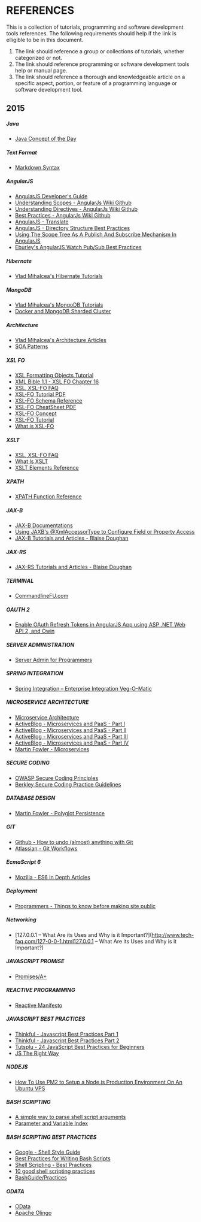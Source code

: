 REFERENCES
==========

This is a collection of tutorials, programming and software development tools references.
The following requirements should help if the link is elligible to be in this document.

1.  The link should reference a group or collections of tutorials, whether categorized or not.
2.  The link should reference programming or software development tools help or manual page.
3.  The link should reference a thorough and knowledgeable article on a specific aspect, portion, or feature of a programming language or software development tool. 

2015
----------

##### Java

+   [Java Concept of the Day](http://javaconceptoftheday.com/)

##### Text Format

+   [Markdown Syntax](http://daringfireball.net/projects/markdown)

##### AngularJS

+   [AngularJS Developer's Guide](https://docs.angularjs.org/guide)
+   [Understanding Scopes - AngularJs Wiki Github](https://github.com/angular/angular.js/wiki/Understanding-Scopes)
+   [Understanding Directives - AngularJs Wiki Github](https://github.com/angular/angular.js/wiki/Understanding-Directives)
+   [Best Practices - AngularJs Wiki Github](https://github.com/angular/angular.js/wiki/Best-Practices)
+   [AngularJS - Translate](http://angular-translate.github.io)
+   [AngularJS - Directory Structure Best Practices](https://scotch.io/tutorials/angularjs-best-practices-directory-structure)
+   [Using The Scope Tree As A Publish And Subscribe Mechanism In AngularJS](http://www.bennadel.com/blog/2734-using-the-scope-tree-as-a-publish-and-subscribe-pub-sub-mechanism-in-angularjs.htm)
+   [Eburley's AngularJS Watch Pub/Sub Best Practices](http://eburley.github.io/2013/01/31/angularjs-watch-pub-sub-best-practices.html)

##### Hibernate

+   [Vlad Mihalcea's Hibernate Tutorials](http://vladmihalcea.com/tutorials/hibernate/)

##### MongoDB

+   [Vlad Mihalcea's MongoDB Tutorials](http://vladmihalcea.com/tutorials/mongodb/)
+   [Docker and MongoDB Sharded Cluster](https://sebastianvoss.com/docker-mongodb-sharded-cluster.html)

##### Architecture

+   [Vlad Mihalcea's Architecture Articles](http://vladmihalcea.com/category/architecture/)
+   [SOA Patterns](http://soapatterns.org)

##### XSL FO

+   [XSL Formatting Objects Tutorial](http://www.renderx.com/tutorial.html)
+   [XML Bible 1.1 - XSL FO Chapter 16](http://www.cafeconleche.org/books/bible3/chapters/ch16.html)
+   [XSL, XSL-FO FAQ](http://www.dpawson.co.uk/xsl/sect3/xsl-fo.html)
+   [XSL-FO Tutorial PDF](https://www.ecrion.com/help/support/pdf/xsl-fotutorial.pdf)
+   [XSL-FO Schema Reference](http://www.datypic.com/sc/fo11/ss.html)
+   [XSL-FO CheatSheet PDF](http://www.digilife.be/quickreferences/QRC/Extensible%20Stylesheet%20Language%20%28XSL%29%201.0.pdf)
+   [XSL-FO Concept](http://www.mulberrytech.com/papers/Intro2XSL-FO/Intro2XSL-FO.pdf)
+   [XSL-FO Tutorial](https://www.alt-soft.com/tutorial/xslfo_tutorial/intro-toc.html)
+   [What is XSL-FO](http://www.xml.com/pub/a/2002/03/20/xsl-fo.html)

##### XSLT

+   [XSL, XSL-FO FAQ](http://www.dpawson.co.uk/xsl/sect3/xsl-fo.html)
+   [What Is XSLT](http://www.xml.com/pub/a/2000/08/holman/index.html)
+   [XSLT Elements Reference](http://www.w3schools.com/xsl/xsl_w3celementref.asp)

##### XPATH

+   [XPATH Function Reference](http://www.w3schools.com/xpath/xpath_functions.asp)

##### JAX-B

+   [JAX-B Documentations](https://jaxb.java.net/)
+   [Using JAXB's @XmlAccessorType to Configure Field or Property Access](http://blog.bdoughan.com/2011/06/using-jaxbs-xmlaccessortype-to.html)
+   [JAX-B Tutorials and Articles - Blaise Doughan](http://blog.bdoughan.com/search/label/JAXB)

##### JAX-RS

+   [JAX-RS Tutorials and Articles - Blaise Doughan](http://blog.bdoughan.com/search/label/JAX-RS)

##### TERMINAL

+   [CommandlineFU.com](http://www.commandlinefu.com/commands/browse)

##### OAUTH 2

+   [Enable OAuth Refresh Tokens in AngularJS App using ASP .NET Web API 2, and Owin](http://bitoftech.net/2014/07/16/enable-oauth-refresh-tokens-angularjs-app-using-asp-net-web-api-2-owin/)

##### SERVER ADMINISTRATION

+   [Server Admin for Programmers](https://serversforhackers.com/)

##### SPRING INTEGRATION

+   [Spring Integration – Enterprise Integration Veg-O-Matic](http://www.intertech.com/Blog/spring-integration-enterprise-integration-veg-o-matic/)

##### MICROSERVICE ARCHITECTURE

+   [Microservice Architecture](http://microservices.io/index.html)
+   [ActiveBlog - Microservices and PaaS - Part I](http://www.activestate.com/blog/2014/08/microservices-and-paas-part-i)
+   [ActiveBlog - Microservices and PaaS - Part II](http://www.activestate.com/blog/2014/08/microservices-and-paas-part-ii)
+   [ActiveBlog - Microservices and PaaS - Part III](http://www.activestate.com/blog/2014/09/microservices-and-paas-part-iii)
+   [ActiveBlog - Microservices and PaaS - Part IV](http://www.activestate.com/blog/2014/10/microservices-and-paas-part-iv)
+   [Martin Fowler - Microservices](http://martinfowler.com/articles/microservices.html)

##### SECURE CODING

+   [OWASP Secure Coding Principles](https://www.owasp.org/index.php/Secure_Coding_Principles)
+   [Berkley Secure Coding Practice Guidelines](https://security.berkeley.edu/content/application-software-security-guidelines)

##### DATABASE DESIGN

+   [Martin Fowler - Polyglot Persistence](http://martinfowler.com/bliki/PolyglotPersistence.html)

##### GIT

+   [Github - How to undo (almost) anything with Git](https://github.com/blog/2019-how-to-undo-almost-anything-with-git)
+   [Atlassian - Git Workflows](https://www.atlassian.com/zh/git/workflows)

##### EcmaScript 6

+   [Mozilla - ES6 In Depth Articles](https://hacks.mozilla.org/category/es6-in-depth/)

##### Deployment

+   [Programmers - Things to know before making site public](http://programmers.stackexchange.com/questions/46716/what-technical-details-should-a-programmer-of-a-web-application-consider-before#46760)

##### Networking

+   [127.0.0.1 – What Are its Uses and Why is it Important?](http://www.tech-faq.com/127-0-0-1.html127.0.0.1 – What Are its Uses and Why is it Important?)

##### JAVASCRIPT PROMISE

+   [Promises/A+](https://promisesaplus.com/)

##### REACTIVE PROGRAMMING

+   [Reactive Manifesto](http://www.reactivemanifesto.org/)

##### JAVASCRIPT BEST PRACTICES

+   [Thinkful - Javascript Best Practices Part 1](https://www.thinkful.com/learn/javascript-best-practices-1/)
+   [Thinkful - Javascript Best Practices Part 2](https://www.thinkful.com/learn/javascript-best-practices-2/)
+   [Tutsplu - 24 JavaScript Best Practices for Beginners](http://code.tutsplus.com/tutorials/24-javascript-best-practices-for-beginners--net-5399)
+   [JS The Right Way](http://jstherightway.org/)

##### NODEJS

+   [How To Use PM2 to Setup a Node.js Production Environment On An Ubuntu VPS](https://www.digitalocean.com/community/tutorials/how-to-use-pm2-to-setup-a-node-js-production-environment-on-an-ubuntu-vps)

##### BASH SCRIPTING

+   [A simple way to parse shell script arguments](https://gist.github.com/jehiah/855086)
+   [Parameter and Variable Index](https://www.gnu.org/software/bash/manual/html_node/Variable-Index.html)

##### BASH SCRIPTING BEST PRACTICES

+   [Google - Shell Style Guide](https://google-styleguide.googlecode.com/svn/trunk/shell.xml)
+   [Best Practices for Writing Bash Scripts](http://kvz.io/blog/2013/11/21/bash-best-practices/)
+   [Shell Scripting - Best Practices](http://fahdshariff.blogspot.com/2013/10/shell-scripting-best-practices.html)
+   [10 good shell scripting practices](http://www.theunixschool.com/2012/03/10-good-shell-scripting-practices.html)
+   [BashGuide/Practices](http://mywiki.wooledge.org/BashGuide/Practices)

##### ODATA

+   [OData](http://www.odata.org/)
+   [Apache Olingo](https://olingo.apache.org/)